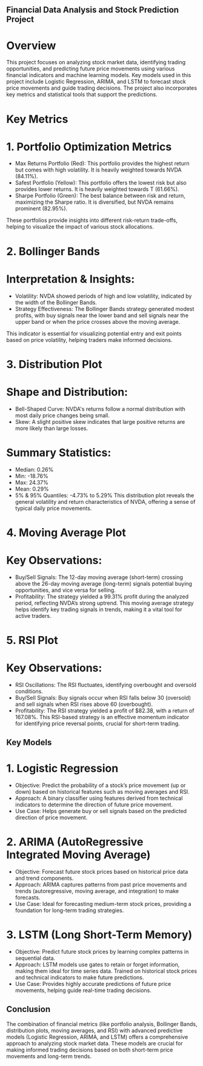 ## Financial Data Analysis and Stock Prediction Project

# Overview

This project focuses on analyzing stock market data, identifying trading opportunities, and predicting future price movements using various financial indicators and machine learning models. Key models used in this project include Logistic Regression, ARIMA, and LSTM to forecast stock price movements and guide trading decisions. The project also incorporates key metrics and statistical tools that support the predictions.

# Key Metrics

# 1. Portfolio Optimization Metrics
* Max Returns Portfolio (Red): This portfolio provides the highest return but comes with high volatility. It is heavily weighted towards NVDA (84.11%).
* Safest Portfolio (Yellow): This portfolio offers the lowest risk but also provides lower returns. It is heavily weighted towards T (61.66%).
* Sharpe Portfolio (Green): The best balance between risk and return, maximizing the Sharpe ratio. It is diversified, but NVDA remains prominent (82.95%).
  
These portfolios provide insights into different risk-return trade-offs, helping to visualize the impact of various stock allocations.

# 2. Bollinger Bands
# Interpretation & Insights:
* Volatility: NVDA showed periods of high and low volatility, indicated by the width of the Bollinger Bands.
* Strategy Effectiveness: The Bollinger Bands strategy generated modest profits, with buy signals near the lower band and sell signals near the upper band or when the price crosses above the moving average.
  
This indicator is essential for visualizing potential entry and exit points based on price volatility, helping traders make informed decisions.

# 3. Distribution Plot
# Shape and Distribution:
* Bell-Shaped Curve: NVDA's returns follow a normal distribution with most daily price changes being small.
* Skew: A slight positive skew indicates that large positive returns are more likely than large losses.
  
# Summary Statistics:
* Median: 0.26%
* Min: -18.76%
* Max: 24.37%
* Mean: 0.29%
* 5% & 95% Quantiles: -4.73% to 5.29%
This distribution plot reveals the general volatility and return characteristics of NVDA, offering a sense of typical daily price movements.

# 4. Moving Average Plot
# Key Observations:
* Buy/Sell Signals: The 12-day moving average (short-term) crossing above the 26-day moving average (long-term) signals potential buying opportunities, and vice versa for selling.
* Profitability: The strategy yielded a 99.31% profit during the analyzed period, reflecting NVDA’s strong uptrend.
This moving average strategy helps identify key trading signals in trends, making it a vital tool for active traders.

# 5. RSI Plot
# Key Observations:
* RSI Oscillations: The RSI fluctuates, identifying overbought and oversold conditions.
* Buy/Sell Signals: Buy signals occur when RSI falls below 30 (oversold) and sell signals when RSI rises above 60 (overbought).
* Profitability: The RSI strategy yielded a profit of $82.38, with a return of 167.08%.
This RSI-based strategy is an effective momentum indicator for identifying price reversal points, crucial for short-term trading.

## Key Models

# 1. Logistic Regression
* Objective: Predict the probability of a stock’s price movement (up or down) based on historical features such as moving averages and RSI.
* Approach: A binary classifier using features derived from technical indicators to determine the direction of future price movement.
* Use Case: Helps generate buy or sell signals based on the predicted direction of price movement.
  
# 2. ARIMA (AutoRegressive Integrated Moving Average)
* Objective: Forecast future stock prices based on historical price data and trend components.
* Approach: ARIMA captures patterns from past price movements and trends (autoregressive, moving average, and integration) to make forecasts.
* Use Case: Ideal for forecasting medium-term stock prices, providing a foundation for long-term trading strategies.
  
# 3. LSTM (Long Short-Term Memory)
* Objective: Predict future stock prices by learning complex patterns in sequential data.
* Approach: LSTM models use gates to retain or forget information, making them ideal for time series data. Trained on historical stock prices and technical indicators to make future predictions.
* Use Case: Provides highly accurate predictions of future price movements, helping guide real-time trading decisions.
  
## Conclusion

The combination of financial metrics (like portfolio analysis, Bollinger Bands, distribution plots, moving averages, and RSI) with advanced predictive models (Logistic Regression, ARIMA, and LSTM) offers a comprehensive approach to analyzing stock market data. These models are crucial for making informed trading decisions based on both short-term price movements and long-term trends.
